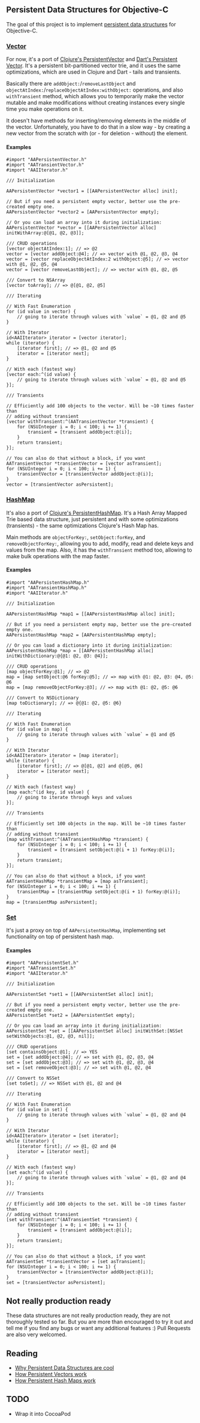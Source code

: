 ## Persistent Data Structures for Objective-C

The goal of this project is to implement [persistent data structures](http://en.wikipedia.org/wiki/Persistent_data_structure) for Objective-C.

### [Vector](https://github.com/astashov/persistent.objc/blob/master/Persistent/Headers/AAPersistentVector.h)

For now, it's a port of [Clojure's PersistentVector](https://github.com/clojure/clojure/blob/master/src/jvm/clojure/lang/PersistentVector.java) and [Dart's Persistent Vector](https://github.com/vacuumlabs/persistent/blob/master/lib/src/vector_impl.dart). It's a persistent bit-partitioned vector trie, and it uses the same optimizations, which are used in Clojure and Dart - tails and transients.

Basically there are `addObject:`/`removeLastObject` and `objectAtIndex:`/`replaceObjectAtIndex:withObject:` operations, and also `withTransient` method, which allows you to temporarily make the vector mutable and make modifications without creating instances every single time you make operations on it.

It doesn't have methods for inserting/removing elements in the middle of the vector. Unfortunately, you have to do that in a slow way - by creating a new vector from the scratch with (or - for deletion - without) the element.

#### Examples

```objc
#import "AAPersistentVector.h"
#import "AATransientVector.h"
#import "AAIIterator.h"

/// Initialization

AAPersistentVector *vector1 = [[AAPersistentVector alloc] init];

// But if you need a persistent empty vector, better use the pre-created empty one.
AAPersistentVector *vector2 = [AAPersistentVector empty];

// Or you can load an array into it during initialization:
AAPersistentVector *vector = [[AAPersistentVector alloc] initWithArray:@[@1, @2, @3]];

/// CRUD operations
[vector objectAtIndex:1]; // => @2
vector = [vector addObject:@4]; // => vector with @1, @2, @3, @4
vector = [vector replaceObjectAtIndex:2 withObject:@5]; // => vector with @1, @2, @5, @4
vector = [vector removeLastObject]; // => vector with @1, @2, @5

/// Convert to NSArray
[vector toArray]; // => @[@1, @2, @5]

/// Iterating

// With Fast Enumeration
for (id value in vector) {
    // going to iterate through values with `value` = @1, @2 and @5
}

// With Iterator
id<AAIIterator> iterator = [vector iterator];
while (iterator) {
    [iterator first]; // => @1, @2 and @5
    iterator = [iterator next];
}

// With each (fastest way)
[vector each:^(id value) {
    // going to iterate through values with `value` = @1, @2 and @5
}];

/// Transients

// Efficiently add 100 objects to the vector. Will be ~10 times faster than
// adding without transient
[vector withTransient:^(AATransientVector *transient) {
    for (NSUInteger i = 0; i < 100; i += 1) {
        transient = [transient addObject:@(i)];
    }
    return transient;
}];

// You can also do that without a block, if you want
AATransientVector *transientVector = [vector asTransient];
for (NSUInteger i = 0; i < 100; i += 1) {
    transientVector = [transientVector addObject:@(i)];
}
vector = [transientVector asPersistent];
```

### [HashMap](https://github.com/astashov/persistent.objc/blob/master/Persistent/Headers/AAPersistentHashMap.h)

It's also a port of [Clojure's PersistentHashMap](https://github.com/clojure/clojure/blob/master/src/jvm/clojure/lang/PersistentHashMap.java). It's a Hash Array Mapped Trie based data structure, just persistent and with some optimizations (transients) - the same optimizations Clojure's Hash Map has.

Main methods are `objectForKey:`, `setObject:forKey`, and `removeObjectForKey:`, allowing you to add, modify, read and delete keys and values from the map.
Also, it has the `withTransient` method too, allowing to make bulk operations with the map faster.

#### Examples

```objc
#import "AAPersistentHashMap.h"
#import "AATransientHashMap.h"
#import "AAIIterator.h"

/// Initialization

AAPersistentHashMap *map1 = [[AAPersistentHashMap alloc] init];

// But if you need a persistent empty map, better use the pre-created empty one.
AAPersistentHashMap *map2 = [AAPersistentHashMap empty];

// Or you can load a dictionary into it during initialization:
AAPersistentHashMap *map = [[AAPersistentHashMap alloc] initWithDictionary:@{@1: @2, @3: @4}];

/// CRUD operations
[map objectForKey:@1]; // => @2
map = [map setObject:@6 forKey:@5]; // => map with @1: @2, @3: @4, @5: @6
map = [map removeObjectForKey:@3]; // => map with @1: @2, @5: @6

/// Convert to NSDictionary
[map toDictionary]; // => @{@1: @2, @5: @6}

/// Iterating

// With Fast Enumeration
for (id value in map) {
    // going to iterate through values with `value` = @1 and @5
}

// With Iterator
id<AAIIterator> iterator = [map iterator];
while (iterator) {
    [iterator first]; // => @[@1, @2] and @[@5, @6]
    iterator = [iterator next];
}

// With each (fastest way)
[map each:^(id key, id value) {
    // going to iterate through keys and values
}];

/// Transients

// Efficiently set 100 objects in the map. Will be ~10 times faster than
// adding without transient
[map withTransient:^(AATransientHashMap *transient) {
    for (NSUInteger i = 0; i < 100; i += 1) {
        transient = [transient setObject:@(i + 1) forKey:@(i)];
    }
    return transient;
}];

// You can also do that without a block, if you want
AATransientHashMap *transientMap = [map asTransient];
for (NSUInteger i = 0; i < 100; i += 1) {
    transientMap = [transientMap setObject:@(i + 1) forKey:@(i)];
}
map = [transientMap asPersistent];
```

### [Set](https://github.com/astashov/persistent.objc/blob/master/Persistent/Headers/AAPersistentSet.h)

It's just a proxy on top of `AAPersistentHashMap`, implementing set functionality on top of persistent hash map.

#### Examples

```objc
#import "AAPersistentSet.h"
#import "AATransientSet.h"
#import "AAIIterator.h"

/// Initialization

AAPersistentSet *set1 = [[AAPersistentSet alloc] init];

// But if you need a persistent empty vector, better use the pre-created empty one.
AAPersistentSet *set2 = [AAPersistentSet empty];

// Or you can load an array into it during initialization:
AAPersistentSet *set = [[AAPersistentSet alloc] initWithSet:[NSSet setWithObjects:@1, @2, @3, nil]];

/// CRUD operations
[set containsObject:@1]; // => YES
set = [set addObject:@4]; // => set with @1, @2, @3, @4
set = [set addObject:@3]; // => set with @1, @2, @3, @4
set = [set removeObject:@3]; // => set with @1, @2, @4

/// Convert to NSSet
[set toSet]; // => NSSet with @1, @2 and @4

/// Iterating

// With Fast Enumeration
for (id value in set) {
    // going to iterate through values with `value` = @1, @2 and @4
}

// With Iterator
id<AAIIterator> iterator = [set iterator];
while (iterator) {
    [iterator first]; // => @1, @2 and @4
    iterator = [iterator next];
}

// With each (fastest way)
[set each:^(id value) {
    // going to iterate through values with `value` = @1, @2 and @4
}];

/// Transients

// Efficiently add 100 objects to the set. Will be ~10 times faster than
// adding without transient
[set withTransient:^(AATransientSet *transient) {
    for (NSUInteger i = 0; i < 100; i += 1) {
        transient = [transient addObject:@(i)];
    }
    return transient;
}];

// You can also do that without a block, if you want
AATransientSet *transientVector = [set asTransient];
for (NSUInteger i = 0; i < 100; i += 1) {
    transientVector = [transientVector addObject:@(i)];
}
set = [transientVector asPersistent];
```

## Not really production ready

These data structures are not really production ready, they are not thoroughly tested so far. But you are more than encouraged to try it out and tell me if you find any bugs or want any additional features :) Pull Requests are also very welcomed.

## Reading

* [Why Persistent Data Structures are cool](https://github.com/vacuumlabs/persistent#got-it-and-it-is-cool-because)
* [How Persistent Vectors work](http://hypirion.com/musings/understanding-persistent-vector-pt-1)
* [How Persistent Hash Maps work](http://blog.higher-order.net/2009/09/08/understanding-clojures-persistenthashmap-deftwice.html)

## TODO

* Wrap it into CocoaPod
